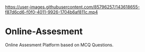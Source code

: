 
https://user-images.githubusercontent.com/85796257/143618655-f87d6cd6-f0f0-4011-9926-1704b6af811c.mp4

# Online-Assesment
Online Assesment Platform based on MCQ Questions.
